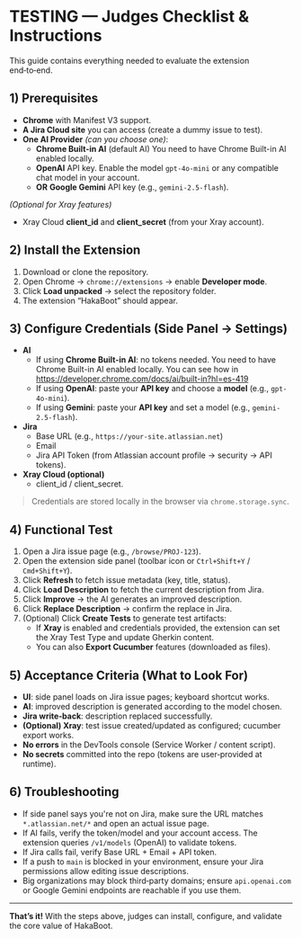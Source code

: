 # TESTING — Judges Checklist & Instructions

This guide contains everything needed to evaluate the extension end‑to‑end.

## 1) Prerequisites
- **Chrome** with Manifest V3 support.
- **A Jira Cloud site** you can access (create a dummy issue to test).
- **One AI Provider** *(can you choose one)*:
  - **Chrome Built-in AI** (default AI) You need to have Chrome Built-in AI enabled locally.
  - **OpenAI** API key. Enable the model `gpt-4o-mini` or any compatible chat model in your account.
  - **OR** **Google Gemini** API key (e.g., `gemini-2.5-flash`).

*(Optional for Xray features)*
- Xray Cloud **client_id** and **client_secret** (from your Xray account).

## 2) Install the Extension
1. Download or clone the repository.
2. Open Chrome → `chrome://extensions` → enable **Developer mode**.
3. Click **Load unpacked** → select the repository folder.
4. The extension “HakaBoot” should appear.

## 3) Configure Credentials (Side Panel → Settings)
- **AI**
  - If using **Chrome Built-in AI**: no tokens needed. You need to have Chrome Built-in AI enabled locally. You can see how in https://developer.chrome.com/docs/ai/built-in?hl=es-419
  - If using **OpenAI**: paste your **API key** and choose a **model** (e.g., `gpt-4o-mini`).
  - If using **Gemini**: paste your **API key** and set a model (e.g., `gemini-2.5-flash`).
- **Jira**
  - Base URL (e.g., `https://your-site.atlassian.net`)
  - Email
  - Jira API Token (from Atlassian account profile → security → API tokens).
- **Xray Cloud (optional)**
  - client_id / client_secret.

> Credentials are stored locally in the browser via `chrome.storage.sync`.

## 4) Functional Test
1. Open a Jira issue page (e.g., `/browse/PROJ-123`).
2. Open the extension side panel (toolbar icon or `Ctrl+Shift+Y` / `Cmd+Shift+Y`).
3. Click **Refresh** to fetch issue metadata (key, title, status).
4. Click **Load Description** to fetch the current description from Jira.
5. Click **Improve** → the AI generates an improved description.
6. Click **Replace Description** → confirm the replace in Jira.
7. (Optional) Click **Create Tests** to generate test artifacts:
   - If **Xray** is enabled and credentials provided, the extension can set the Xray Test Type and update Gherkin content.
   - You can also **Export Cucumber** features (downloaded as files).

## 5) Acceptance Criteria (What to Look For)
- **UI**: side panel loads on Jira issue pages; keyboard shortcut works.
- **AI**: improved description is generated according to the model chosen.
- **Jira write‑back**: description replaced successfully.
- **(Optional) Xray**: test issue created/updated as configured; cucumber export works.
- **No errors** in the DevTools console (Service Worker / content script).
- **No secrets** committed into the repo (tokens are user‑provided at runtime).

## 6) Troubleshooting
- If side panel says you're not on Jira, make sure the URL matches `*.atlassian.net/*` and open an actual issue page.
- If AI fails, verify the token/model and your account access. The extension queries `/v1/models` (OpenAI) to validate tokens.
- If Jira calls fail, verify Base URL + Email + API token.
- If a push to `main` is blocked in your environment, ensure your Jira permissions allow editing issue descriptions.
- Big organizations may block third‑party domains; ensure `api.openai.com` or Google Gemini endpoints are reachable if you use them.

---

**That’s it!** With the steps above, judges can install, configure, and validate the core value of HakaBoot.
